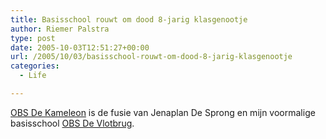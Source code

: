 ```yaml
---
title: Basisschool rouwt om dood 8-jarig klasgenootje
author: Riemer Palstra
type: post
date: 2005-10-03T12:51:27+00:00
url: /2005/10/03/basisschool-rouwt-om-dood-8-jarig-klasgenootje
categories:
  - Life

---
```

[OBS De Kameleon][1] is de fusie van Jenaplan De Sprong en mijn voormalige basisschool [OBS De Vlotbrug][2].

 [1]: http://www.nu.nl/news/602465/10/Basisschool_rouwt_om_dood_8-jarig_klasgenootje.html
 [2]: http://www.obs-dekameleon.nl/